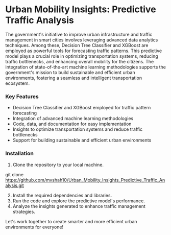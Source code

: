 # Urban Mobility Insights: Predictive Traffic Analysis

The government's initiative to improve urban infrastructure and traffic management in smart cities involves leveraging advanced data analytics techniques. Among these, Decision Tree Classifier and XGBoost are employed as powerful tools for forecasting traffic patterns. This predictive model plays a crucial role in optimizing transportation systems, reducing traffic bottlenecks, and enhancing overall mobility for the citizens. The integration of state-of-the-art machine learning methodologies supports the government's mission to build sustainable and efficient urban environments, fostering a seamless and intelligent transportation ecosystem.

### Key Features
- Decision Tree Classifier and XGBoost employed for traffic pattern forecasting
- Integration of advanced machine learning methodologies
- Code, data, and documentation for easy implementation
- Insights to optimize transportation systems and reduce traffic bottlenecks
- Support for building sustainable and efficient urban environments

### Installation

1. Clone the repository to your local machine.

git clone https://github.com/mvshah10/Urban_Mobility_Insights_Predictive_Traffic_Analysis.git

2. Install the required dependencies and libraries.
3. Run the code and explore the predictive model's performance.
4. Analyze the insights generated to enhance traffic management strategies.

Let's work together to create smarter and more efficient urban environments for everyone!
